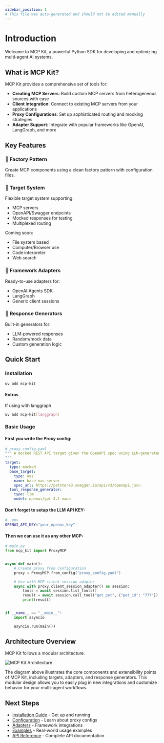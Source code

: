 ```yaml
---
sidebar_position: 1
# This file was auto-generated and should not be edited manually
---
```


# Introduction

Welcome to MCP Kit, a powerful Python SDK for developing and optimizing multi-agent AI systems.

## What is MCP Kit?

MCP Kit provides a comprehensive set of tools for:

- **Creating MCP Servers**: Build custom MCP servers from heterogeneous sources with ease
- **Client Integration**: Connect to existing MCP servers from your applications
- **Proxy Configurations**: Set up sophisticated routing and mocking strategies
- **Adapter Support**: Integrate with popular frameworks like OpenAI, LangGraph, and more

## Key Features

### 🔧 **Factory Pattern**
Create MCP components using a clean factory pattern with configuration files.

### 🎯 **Target System**
Flexible target system supporting:
- MCP servers
- OpenAPI/Swagger endpoints
- Mocked responses for testing
- Multiplexed routing

Coming soon:
- File system based
- Computer/Browser use
- Code interpreter
- Web search

### 🔌 **Framework Adapters**
Ready-to-use adapters for:
- OpenAI Agents SDK
- LangGraph
- Generic client sessions

### 🎲 **Response Generators**
Built-in generators for:
- LLM-powered responses
- Random/mock data
- Custom generation logic

## Quick Start

### Installation

```bash
uv add mcp-kit
```

#### Extras

If using with langgraph

```bash
uv add mcp-kit[langgraph]
```


### Basic Usage

#### First you write the Proxy config:

```yaml
# proxy_config.yaml
""" A mocked REST API target given the OpenAPI spec using LLM-generated responses
"""
target:
  type: mocked
  base_target:
    type: oas
    name: base-oas-server
    spec_url: https://petstore3.swagger.io/api/v3/openapi.json
  tool_response_generator:
    type: llm
    model: openai/gpt-4.1-nano
```

#### Don't forget to setup the LLM API KEY:

```bash
# .env
OPENAI_API_KEY="your_openai_key"
```

#### Then we can use it as any other MCP:


```python
# main.py
from mcp_kit import ProxyMCP


async def main():
    # Create proxy from configuration
    proxy = ProxyMCP.from_config("proxy_config.yaml")

    # Use with MCP client session adapter
    async with proxy.client_session_adapter() as session:
        tools = await session.list_tools()
        result = await session.call_tool("get_pet", {"pet_id": "777"})
        print(result)


if __name__ == "__main__":
    import asyncio

    asyncio.run(main())
```

## Architecture Overview

MCP Kit follows a modular architecture:

![MCP Kit Architecture](mcp-kit-light.png)

The diagram above illustrates the core components and extensibility points of MCP Kit, including targets, adapters, and response generators. This modular design allows you to easily plug in new integrations and customize behavior for your multi-agent workflows.

## Next Steps

- [Installation Guide](./user-guide/installation.md) - Get up and running
- [Configuration](./user-guide/configuration.md) - Learn about proxy configs
- [Adapters](./user-guide/adapters.md) - Framework integrations
- [Examples](./examples/index.mdx) - Real-world usage examples
- [API Reference](./reference/mcp_kit/index.md) - Complete API documentation
